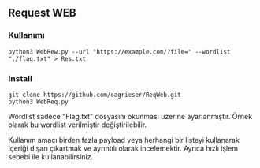 ## Request WEB

### Kullanımı

`python3 WebRew.py --url "https://example.com/?file=" --wordlist "./flag.txt" > Res.txt`

### Install 

`git clone https://github.com/cagrieser/ReqWeb.git`
<br>
`python3 WebReq.py`

Wordlist sadece "Flag.txt" dosyasını okunması üzerine ayarlanmıştır.
Örnek olarak bu wordlist verilmiştir değiştirilebilir.

Kullanım amacı birden fazla payload veya herhangi bir listeyi kullanarak içeriği dışarı çıkartmak ve ayrıntılı olarak incelemektir.
Ayrıca hızlı işlem sebebi ile kullanabilirsiniz.